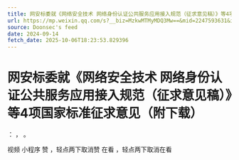 ```yaml
---
title: 网安标委就《网络安全技术 网络身份认证公共服务应用接入规范（征求意见稿）》等4项国家标准征求意见（附下载）
url: https://mp.weixin.qq.com/s?__biz=MzkwMTMyMDQ3Mw==&mid=2247593631&idx=3&sn=4ffccae34b7d94dc1f3b78cfccdc5689
source: Doonsec's feed
date: 2024-09-14
fetch_date: 2025-10-06T18:23:53.829396
---
```


# 网安标委就《网络安全技术 网络身份认证公共服务应用接入规范（征求意见稿）》等4项国家标准征求意见（附下载）

：
，
。

视频
小程序
赞
，轻点两下取消赞
在看
，轻点两下取消在看